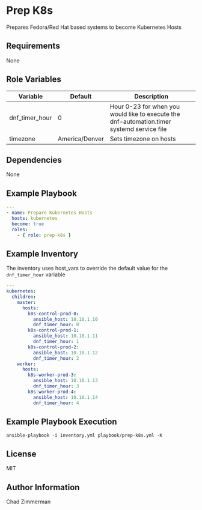 Prep K8s
=========

Prepares Fedora/Red Hat based systems to become Kubernetes Hosts

Requirements
------------

None

Role Variables
--------------

| Variable | Default | Description |
| -------- | ------- | ----------- |
| dnf_timer_hour | 0 | Hour 0-23 for when you would like to execute the dnf-automation.timer systemd service file |
| timezone | America/Denver | Sets timezone on hosts |

Dependencies
------------

None

Example Playbook
----------------

```yaml
---
- name: Prepare Kubernetes Hosts
  hosts: kubernetes
  become: true
  roles:
    - { role: prep-k8s }
```
Example Inventory
----------------
The inventory uses host_vars to override the default value for the `dnf_timer_hour` variable

```yaml
---
kubernetes:
  children:
    master:
      hosts:
        k8s-control-prod-0:
          ansible_host: 10.10.1.10
          dnf_timer_hour: 0
        k8s-control-prod-1:
          ansible_host: 10.10.1.11
          dnf_timer_hour: 1
        k8s-control-prod-2:
          ansible_host: 10.10.1.12
          dnf_timer_hour: 2
    worker:
      hosts:
        k8s-worker-prod-3:
          ansible_host: 10.10.1.13
          dnf_timer_hour: 3
        k8s-worker-prod-4:
          ansible_host: 10.10.1.14
          dnf_timer_hour: 4
```

Example Playbook Execution
--------------------------

```
ansible-playbook -i inventory.yml playbook/prep-k8s.yml -K
```

License
-------

MIT

Author Information
------------------

Chad Zimmerman
